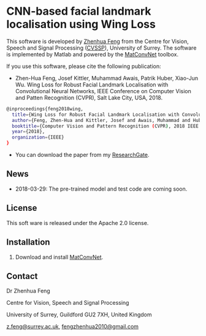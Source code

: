 # CNN-based facial landmark localisation using Wing Loss

This software is developed by [Zhenhua Feng](https://sites.google.com/view/fengzhenhua) from the Centre for Vision, Speech and Signal Processing ([CVSSP](https://www.surrey.ac.uk/centre-vision-speech-signal-processing)), University of Surrey. The software is implemented by Matlab and powered by the [MatConvNet](http://www.vlfeat.org/matconvnet/) toolbox.

If you use this software, please cite the following publication:

* Zhen-Hua Feng, Josef Kittler, Muhammad Awais, Patrik Huber, Xiao-Jun Wu. Wing Loss for Robust Facial Landmark Localisation with Convolutional Neural Networks, IEEE Conference on Computer Vision and Patten Recognition (CVPR), Salt Lake City, USA, 2018.
```sh
@inproceedings{feng2018wing,
  title={Wing Loss for Robust Facial Landmark Localisation with Convolutional Neural Networks},
  author={Feng, Zhen-Hua and Kittler, Josef and Awais, Muhammad and Huber, Patrik and Wu, Xiao-Jun},
  booktitle={Computer Vision and Pattern Recognition (CVPR), 2018 IEEE Conference on},
  year={2018},
  organization={IEEE}
}
```

* You can download the paper from my [ResearchGate](https://www.researchgate.net/publication/321180616_Wing_Loss_for_Robust_Facial_Landmark_Localisation_with_Convolutional_Neural_Networks).

## News
* 2018-03-29: The pre-trained model and test code are coming soon.

## License

This soft ware is released under the Apache 2.0 license.

## Installation
1. Download and install [MatConvNet](http://www.vlfeat.org/matconvnet/).

## Contact

Dr Zhenhua Feng

Centre for Vision, Speech and Signal Processing

University of Surrey, Guildford GU2 7XH, United Kingdom

z.feng@surrey.ac.uk, fengzhenhua2010@gmail.com
